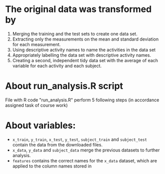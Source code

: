 # The original data was transformed by
1. Merging the training and the test sets to create one data set.
2. Extracting only the measurements on the mean and standard deviation for each measurement. 
3. Using descriptive activity names to name the activities in the data set
4. Appropriately labelling the data set with descriptive activity names. 
5. Creating a second, independent tidy data set with the average of each variable for each activity and each subject. 

# About run_analysis.R script
File with R code "run_analysis.R" perform 5 following steps (in accordance assigned task of course work)
# About variables:   
* `x_train`, `y_train`, `x_test`, `y_test`, `subject_train` and `subject_test` contain the data from the downloaded files.
* `x_data`, `y_data` and `subject_data` merge the previous datasets to further analysis.
* `features` contains the correct names for the `x_data` dataset, which are applied to the column names stored in
